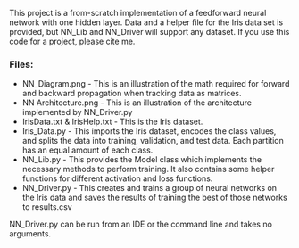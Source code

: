 This project is a from-scratch implementation of a feedforward neural network with one hidden layer.  Data and a helper file for the Iris data set is provided, but NN_Lib and NN_Driver will support any dataset. If you use this code for a project, please cite me.

### Files:
- NN_Diagram.png - This is an illustration of the math required for forward and backward propagation when tracking data as matrices.
- NN Architecture.png - This is an illustration of the architecture implemented by NN_Driver.py
- IrisData.txt & IrisHelp.txt - This is the Iris dataset.
- Iris_Data.py - This imports the Iris dataset, encodes the class values, and splits the data into training, validation, and test data.  Each partition has an equal amount of each class.
- NN_Lib.py - This provides the Model class which implements the necessary methods to perform training. It also contains some helper functions for different activation and loss functions.
- NN_Driver.py - This creates and trains a group of neural networks on the Iris data and saves the results of training the best of those networks to results.csv 

NN_Driver.py can be run from an IDE or the command line and takes no arguments.
